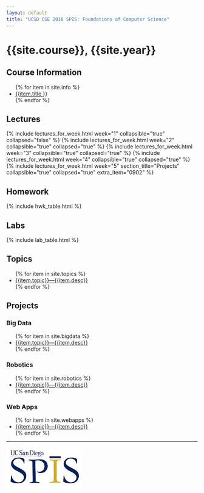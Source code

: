 ```yaml
---
layout: default
title: "UCSD CSE 2016 SPIS: Foundations of Computer Science"
---
```


# {{site.course}}, {{site.year}}

<div id="info" data-role="collapsible" data-collapsed="false">
<h2>Course Information</h2>
<ul>
{% for item in site.info %}
<li><a href="{{item.url}}"  data-ajax="false">{{item.title }}</a></li>
{% endfor %}
</ul>
</div>

<div data-role="collapsible" data-collapsed="false" markdown="0">
<h2 id="labs">Lectures</h2>
  {% include lectures_for_week.html week="1"
    collapsible="true" collapsed="false" %}
  {% include lectures_for_week.html week="2"
    collapsible="true" collapsed="true" %}
  {% include lectures_for_week.html week="3"
    collapsible="true" collapsed="true" %}
  {% include lectures_for_week.html week="4"
    collapsible="true" collapsed="true" %}
  {% include lectures_for_week.html week="5" section_title="Projects"
    collapsible="true" collapsed="true" extra_item="0902" %}
</div>

<div data-role="collapsible" data-collapsed="false">
<h2 id="homework">Homework</h2>
{% include hwk_table.html %}
</div>

<div data-role="collapsible" data-collapsed="false">
<h2 id="labs">Labs</h2>
{% include lab_table.html %}
</div>

<div data-role="collapsible" data-collapsed="false">
<h2 id="labs">Topics</h2>
 <ul>
 {% for item in site.topics %}
   <li><a href="{{item.url}}">{{item.topic}}&mdash;{{item.desc}}</a></li>
 {% endfor %}
 </ul>
</div>


<div data-role="collapsible" data-collapsed="false">
<h2 id="labs">Projects</h2>

 <div data-role="collapsible" data-collapsed="false">
 <h3>Big Data</h3>
 <ul>
 {% for item in site.bigdata %}
   <li><a href="{{item.url}}">{{item.topic}}&mdash;{{item.desc}}</a></li>
 {% endfor %}
 </ul>
 </div>

 <div data-role="collapsible" data-collapsed="false">
 <h3>Robotics</h3>
 <ul>
 {% for item in site.robotics %}
   <li><a href="{{item.url}}">{{item.topic}}&mdash;{{item.desc}}</a></li>
 {% endfor %}
 </ul>
 </div>
 
 <div data-role="collapsible" data-collapsed="false">
 <h3>Web Apps</h3>
 <ul>
 {% for item in site.webapps %}
   <li><a href="{{item.url}}">{{item.topic}}&mdash;{{item.desc}}</a></li>
 {% endfor %}
 </ul>
 </div>
 
</div>



----

![SPIS_logo](images/SPIS_logo.jpg)
